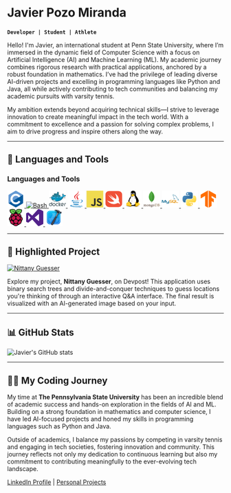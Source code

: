 #  **Javier Pozo Miranda**

**`Developer | Student | Athlete`**

Hello! I'm Javier, an international student at Penn State University, where I’m immersed in the dynamic field of Computer Science with a focus on Artificial Intelligence (AI) and Machine Learning (ML). My academic journey combines rigorous research with practical applications, anchored by a robust foundation in mathematics. I’ve had the privilege of leading diverse AI-driven projects and excelling in programming languages like Python and Java, all while actively contributing to tech communities and balancing my academic pursuits with varsity tennis.

My ambition extends beyond acquiring technical skills—I strive to leverage innovation to create meaningful impact in the tech world. With a commitment to excellence and a passion for solving complex problems, I aim to drive progress and inspire others along the way.

---

## 🧰 **Languages and Tools**

<h3 align="left">Languages and Tools</h3>
<p align="left">
  <a href="https://www.cprogramming.com/" target="_blank">
    <img src="https://raw.githubusercontent.com/devicons/devicon/master/icons/c/c-original.svg" alt="C" width="40" height="40"/>
  </a>
  <a href="https://www.gnu.org/software/bash/" target="_blank">
    <img src="https://www.vectorlogo.zone/logos/gnu_bash/gnu_bash-icon.svg" alt="Bash" width="40" height="40"/>
  </a>
  <a href="https://www.docker.com/" target="_blank">
    <img src="https://raw.githubusercontent.com/devicons/devicon/master/icons/docker/docker-original-wordmark.svg" alt="Docker" width="40" height="40"/>
  </a>
  <a href="https://www.java.com" target="_blank">
    <img src="https://raw.githubusercontent.com/devicons/devicon/master/icons/java/java-original.svg" alt="Java" width="40" height="40"/>
  </a>
  <a href="https://developer.mozilla.org/en-US/docs/Web/JavaScript" target="_blank">
    <img src="https://raw.githubusercontent.com/devicons/devicon/master/icons/javascript/javascript-original.svg" alt="JavaScript" width="40" height="40"/>
  </a>
  <a href="https://swift.org" target="_blank">
    <img src="https://github.com/devicons/devicon/blob/master/icons/swift/swift-original.svg" alt="Swift" width="40" height="40"/>
  </a>
  <a href="https://www.linux.org/" target="_blank">
    <img src="https://raw.githubusercontent.com/devicons/devicon/master/icons/linux/linux-original.svg" alt="Linux" width="40" height="40"/>
  </a>
  <a href="https://www.mongodb.com/" target="_blank">
    <img src="https://raw.githubusercontent.com/devicons/devicon/master/icons/mongodb/mongodb-original-wordmark.svg" alt="MongoDB" width="40" height="40"/>
  </a>
  <a href="https://www.mysql.com/" target="_blank">
    <img src="https://raw.githubusercontent.com/devicons/devicon/master/icons/mysql/mysql-original-wordmark.svg" alt="MySQL" width="40" height="40"/>
  </a>
  <a href="https://www.python.org" target="_blank">
    <img src="https://raw.githubusercontent.com/devicons/devicon/master/icons/python/python-original.svg" alt="Python" width="40" height="40"/>
  </a>
  <a href="https://www.tensorflow.org" target="_blank">
    <img src="https://raw.githubusercontent.com/devicons/devicon/master/icons/tensorflow/tensorflow-original.svg" alt="TensorFlow" width="40" height="40"/>
  </a>
  <a href="https://www.raspberrypi.com/" target="_blank">
    <img src="https://raw.githubusercontent.com/devicons/devicon/master/icons/raspberrypi/raspberrypi-original.svg" alt="Raspberry Pi" width="40" height="40"/>
  </a>
  <a href="https://code.visualstudio.com/" target="_blank">
    <img src="https://github.com/devicons/devicon/blob/master/icons/visualstudio/visualstudio-plain.svg" alt="Visual Studio" width="40" height="40"/>
  </a>
  <a href="https://developer.apple.com/xcode/" target="_blank">
    <img src="https://raw.githubusercontent.com/devicons/devicon/master/icons/xcode/xcode-original.svg" alt="Xcode" width="40" height="40"/>
  </a>
</p>


---

## 🚀 **Highlighted Project**

[![Nittany Guesser](https://d112y698adiu2z.cloudfront.net/photos/production/software_photos/002/635/766/datas/original.jpeg "Nittany Guesser")](https://devpost.com/software/ni-idea)

Explore my project, **Nittany Guesser**, on Devpost! This application uses binary search trees and divide-and-conquer techniques to guess locations you're thinking of through an interactive Q&A interface. The final result is visualized with an AI-generated image based on your input.

---

## 📊 **GitHub Stats**

![Javier's GitHub stats](https://github-readme-stats.vercel.app/api?username=jpm2002&show_icons=true&theme=gruvbox)

---

## 👨‍💻 **My Coding Journey**

My time at **The Pennsylvania State University** has been an incredible blend of academic success and hands-on exploration in the fields of AI and ML. Building on a strong foundation in mathematics and computer science, I have led AI-focused projects and honed my skills in programming languages such as Python and Java.

Outside of academics, I balance my passions by competing in varsity tennis and engaging in tech societies, fostering innovation and community. This journey reflects not only my dedication to continuous learning but also my commitment to contributing meaningfully to the ever-evolving tech landscape.

[LinkedIn Profile][website] | [Personal Projects](https://devpost.com/jpm2002)

[website]: https://www.linkedin.com/in/javier-pozo-miranda/ 
